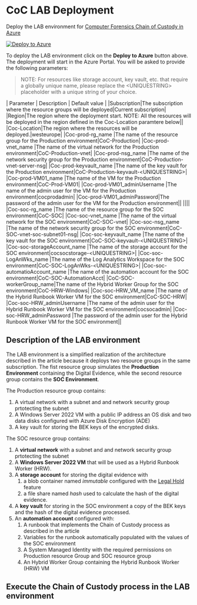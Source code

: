 # CoC LAB Deployment
Deploy the LAB environment for [Computer Forensics Chain of Custody in Azure](https://learn.microsoft.com/en-us/azure/architecture/example-scenario/forensics/)

[![Deploy to Azure](https://aka.ms/deploytoazurebutton)](https://portal.azure.com/#create/Microsoft.Template/uri/https%3A%2F%2Ffamascicoc.blob.core.windows.net%2Farmtemplate%2Fcoc-main.json)

To deploy the LAB environment click on the **Deploy to Azure** button above. The deployment will start in the Azure Portal. You will be asked to provide the following parameters:

> NOTE: For resources like storage account, key vault, etc. that require a globally unique name, please replace the \<UNIQUESTRING> placeholder with a unique string of your choice. 

| Parameter | Description | Default value |
|Subscription|The subscription where the resource groups will be deployed|Current subscription|
|Region|The region where the deployment start. NOTE: All the resources will be deployed in the region defined in the Coc-Location paramtere below||
|Coc-Location|The region where the resources will be deployed.|westeurope|
|Coc-prod-rg_name |The name of the resource group for the Production environment|CoC-Production|
|Coc-prod-vnet_name |The name of the virtual network for the Production environment|CoC-Production-vnet|
|Coc-prod-nsg_name |The name of the network security group for the Production environment|CoC-Production-vnet-server-nsg|
|Coc-prod-keyvault_name |The name of the key vault for the Production environment|CoC-Production-keyvault-\<UNIQUESTRING>|
|Coc-prod-VM01_name |The name of the VM for the Production environment|CoC-Prod-VM01|
|Coc-prod-VM01_adminUsername |The name of the admin user for the VM for the Production environment|cocprodadmin|
|Coc-prod-VM01_adminPassword|The password of the admin user for the VM for the Production environment||
||||
|Coc-soc-rg_name |The name of the resource group for the SOC environment|CoC-SOC|
|Coc-soc-vnet_name |The name of the virtual network for the SOC environment|CoC-SOC-vnet|
|Coc-soc-nsg_name |The name of the network security group for the SOC environment|CoC-SOC-vnet-soc-subnet01-nsg|
|Coc-soc-keyvault_name |The name of the key vault for the SOC environment|CoC-SOC-keyvault-\<UNIQUESTRING>|
|Coc-soc-storageAccount_name |The name of the storage account for the SOC environment|cocsocstorage-\<UNIQUESTRING>|
|Coc-soc-LogAnWks_name |The name of the Log Analytics Workspace for the SOC environment|CoC-SOC-LogAnWks-\<UNIQUESTRING>|
|Coc-soc-automatioAccount_name |The name of the automation account for the SOC environment|CoC-SOC-AutomationAcct|
|CoC-SOC-workerGroup_name|The name of the Hybrid Worker Group for the SOC environment|CoC-HRW-Windows|
|Coc-soc-HRW_VM_name |The name of the Hybrid Runbook Worker VM for the SOC environment|CoC-SOC-HRW|
|Coc-soc-HRW_adminUsername |The name of the admin user for the Hybrid Runbook Worker VM for the SOC environment|cocsocadmin|
|Coc-soc-HRW_adminPassword |The password of the admin user for the Hybrid Runbook Worker VM for the SOC environment||




## Description of the LAB environment
The LAB environment is a simplified realization of the architecture described in the article because it deploys two resource groups in the same subscription. The fist resource group simulates the **Production Environment** containing the Digital Evidence, while the second resource group contains the **SOC Environment**.

The Production resource group contains:
1. A virtual network with a subnet and and network security group prtotecting the subnet
1. A Windows Server 2022 VM with a public IP address an OS disk and two data disks configured with Azure Disk Encryption (ADE)
1. A key vault for storing the BEK keys of the encrypted disks.

The SOC resource group contains:
1. A **virtual network** with a subnet and and network security group prtotecting the subnet
1. A **Windows Server 2022 VM** that will be used as a Hybrid Runbook Worker (HRW). 
1. A **storage account** for storing the digital evidence with 
    1. a blob container named *immutable* configured with the [Legal Hold](https://docs.microsoft.com/en-us/azure/storage/blobs/storage-blob-immutability-policies-overview) feature
    1. a file share named *hash* used to calculate the hash of the digital evidence.
1. A **key vault** for storing in the SOC environment a copy of the BEK keys and the hash of the digital evidence processed.
1. An **automation account** configured with:
    1. A runbook that implements the Chain of Custody process as described in the article
    1. Variables for the runbook automatically populated with the values of the SOC environment
    1. A System Managed Identity with the required permissions on Production resource Group and SOC resource group
    1. An Hybrid Worker Group containing the Hybrid Runbook Worker (HRW) VM

 
## Execute the Chain of Custody process in the LAB environment
